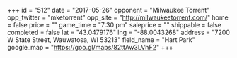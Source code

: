 +++
id = "512"
date = "2017-05-26"
opponent = "Milwaukee Torrent"
opp_twitter = "mketorrent"
opp_site = "http://milwaukeetorrent.com/"
home = false
price = ""
game_time = "7:30 pm"
saleprice = ""
shippable = false
completed = false
lat = "43.0479176"
lng = "-88.0043268"
address = "7200 W State Street, Wauwatosa, WI 53213"
field_name = "Hart Park"
google_map = "https://goo.gl/maps/82ttAw3LVhF2"
+++
